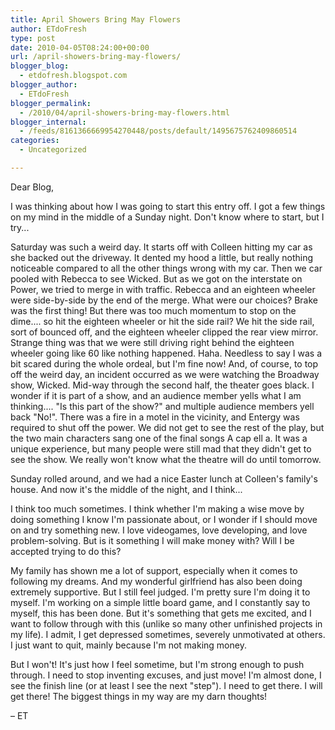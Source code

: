 ```yaml
---
title: April Showers Bring May Flowers
author: ETdoFresh
type: post
date: 2010-04-05T08:24:00+00:00
url: /april-showers-bring-may-flowers/
blogger_blog:
  - etdofresh.blogspot.com
blogger_author:
  - ETdoFresh
blogger_permalink:
  - /2010/04/april-showers-bring-may-flowers.html
blogger_internal:
  - /feeds/8161366669954270448/posts/default/1495675762409860514
categories:
  - Uncategorized

---
```

<div xmlns='http://www.w3.org/1999/xhtml'>
  <p>
    Dear Blog,
  </p>
  
  <p>
    I was thinking about how I was going to start this entry off. I got a few things on my mind in the middle of a Sunday night. Don't know where to start, but I try...
  </p>
  
  <p>
    Saturday was such a weird day. It starts off with Colleen hitting my car as she backed out the driveway. It dented my hood a little, but really nothing noticeable compared to all the other things wrong with my car. Then we car pooled with Rebecca to see Wicked. But as we got on the interstate on Power, we tried to merge in with traffic. Rebecca and an eighteen wheeler were side-by-side by the end of the merge. What were our choices? Brake was the first thing! But there was too much momentum to stop on the dime.... so hit the eighteen wheeler or hit the side rail? We hit the side rail, sort of bounced off, and the eighteen wheeler clipped the rear view mirror. Strange thing was that we were still driving right behind the eighteen wheeler going like 60 like nothing happened. Haha. Needless to say I was a bit scared during the whole ordeal, but I'm fine now! And, of course, to top off the weird day, an incident occurred as we were watching the Broadway show, Wicked. Mid-way through the second half, the theater goes black. I wonder if it is part of a show, and an audience member yells what I am thinking.... "Is this part of the show?" and multiple audience members yell back "No!". There was a fire in a motel in the vicinity, and Entergy was required to shut off the power. We did not get to see the rest of the play, but the two main characters sang one of the final songs A cap ell a. It was a unique experience, but many people were still mad that they didn't get to see the show. We really won't know what the theatre will do until tomorrow.
  </p>
  
  <p>
    Sunday rolled around, and we had a nice Easter lunch at Colleen's family's house. And now it's the middle of the night, and I think...
  </p>
  
  <p>
    I think too much sometimes. I think whether I'm making a wise move by doing something I know I'm passionate about, or I wonder if I should move on and try something new. I love videogames, love developing, and love problem-solving. But is it something I will make money with? Will I be accepted trying to do this?
  </p>
  
  <p>
    My family has shown me a lot of support, especially when it comes to following my dreams. And my wonderful girlfriend has also been doing extremely supportive. But I still feel judged. I'm pretty sure I'm doing it to myself. I'm working on a simple little board game, and I constantly say to myself, this has been done. But it's something that gets me excited, and I want to follow through with this (unlike so many other unfinished projects in my life). I admit, I get depressed sometimes, severely unmotivated at others. I just want to quit, mainly because I'm not making money.
  </p>
  
  <p>
    But I won't! It's just how I feel sometime, but I'm strong enough to push through. I need to stop inventing excuses, and just move! I'm almost done, I see the finish line (or at least I see the next "step"). I need to get there. I will get there! The biggest things in my way are my darn thoughts!
  </p>
  
  <p>
    – ET
  </p>
</div>